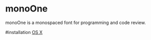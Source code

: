monoOne
=======

monoOne is a monospaced font for programming and code review. 

#installation
[OS X](http://support.apple.com/kb/HT2509 "OS X")
